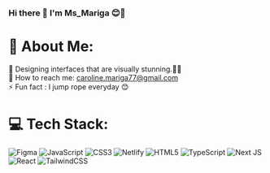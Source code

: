### Hi there 👋 I'm Ms_Mariga 😊🍍

# 💫 About Me:
🔭 Designing interfaces that are visually stunning.👩‍💻
<br>🤝 How to reach me: caroline.mariga77@gmail.com<br>⚡ Fun fact : I jump rope everyday 😊


# 💻 Tech Stack:
![Figma](https://img.shields.io/badge/figma-%23F24E1E.svg?style=for-the-badge&logo=figma&logoColor=white) ![JavaScript](https://img.shields.io/badge/javascript-%23323330.svg?style=for-the-badge&logo=javascript&logoColor=%23F7DF1E) ![CSS3](https://img.shields.io/badge/css3-%231572B6.svg?style=for-the-badge&logo=css3&logoColor=white) ![Netlify](https://img.shields.io/badge/netlify-%23000000.svg?style=for-the-badge&logo=netlify&logoColor=#00C7B7) ![HTML5](https://img.shields.io/badge/html5-%23E34F26.svg?style=for-the-badge&logo=html5&logoColor=white) ![TypeScript](https://img.shields.io/badge/typescript-%23007ACC.svg?style=for-the-badge&logo=typescript&logoColor=white) ![Next JS](https://img.shields.io/badge/Next-black?style=for-the-badge&logo=next.js&logoColor=white)  ![React](https://img.shields.io/badge/react-%2320232a.svg?style=for-the-badge&logo=react&logoColor=%2361DAFB) ![TailwindCSS](https://img.shields.io/badge/tailwindcss-%2338B2AC.svg?style=for-the-badge&logo=tailwind-css&logoColor=white) 

<!--
# 📊 GitHub Stats:
![](https://github-readme-stats.vercel.app/api?username=Mariga-M&theme=blue-green&hide_border=false&include_all_commits=true&count_private=true)<br/>
![](https://github-readme-streak-stats.herokuapp.com/?user=Mariga-M&theme=blue-green&hide_border=false)<br/>
![](https://github-readme-stats.vercel.app/api/top-langs/?username=Mariga-M&theme=blue-green&hide_border=false&include_all_commits=true&count_private=true&layout=compact)

 -->
